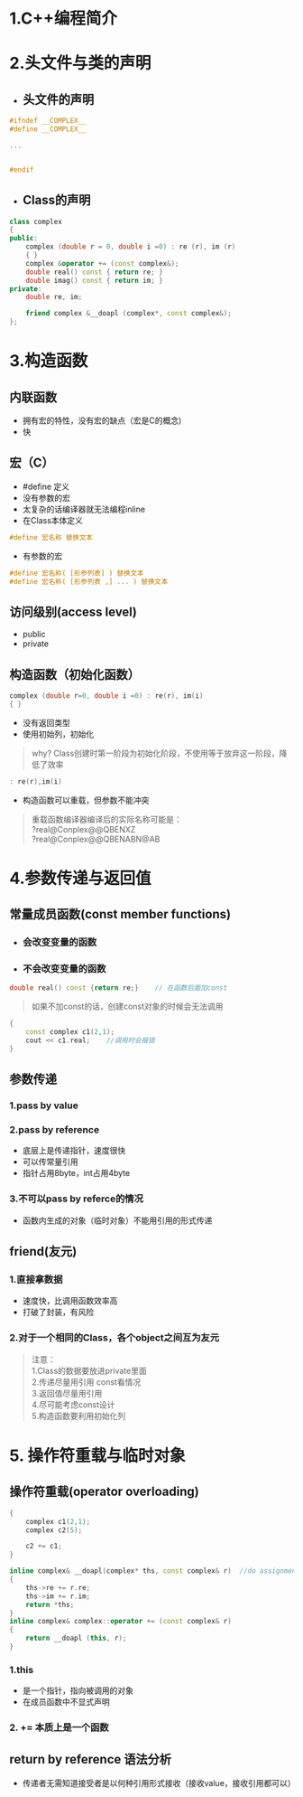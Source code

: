 # 1.C++编程简介
# 2.头文件与类的声明

* ## 头文件的声明  
```cpp
#ifndef __COMPLEX__
#define __COMPLEX__

...


#endif

```
* ## Class的声明

```cpp
class complex
{
public:
    complex (double r = 0, double i =0) : re (r), im (r)
    { }
    complex &operator += (const complex&);
    double real() const { return re; }
    double imag() const { return im; }
private:
    double re, im;

    friend complex &__doapl (complex*, const complex&);
};
```

# 3.构造函数

## 内联函数
* 拥有宏的特性，没有宏的缺点（宏是C的概念)
* 快

## 宏（C）
* #define 定义
* 没有参数的宏
* 太复杂的话编译器就无法编程inline
* 在Class本体定义
```cpp
#define 宏名称 替换文本
```
* 有参数的宏
```cpp
#define 宏名称( [形参列表] ) 替换文本
#define 宏名称( [形参列表 ,] ... ) 替换文本
```
## 访问级别(access level)
* public
* private

## 构造函数（初始化函数）

```cpp
complex (double r=0, double i =0) : re(r), im(i)
{ }
```
* 没有返回类型
* 使用初始列，初始化  
> why? Class创建时第一阶段为初始化阶段，不使用等于放弃这一阶段，降低了效率
```cpp
: re(r),im(i) 
```
* 构造函数可以重载，但参数不能冲突
> 重载函数编译器编译后的实际名称可能是：  
?real@Conplex@@QBENXZ   
?real@Conplex@@QBENABN@AB

# 4.参数传递与返回值

## 常量成员函数(const member functions)
* ### 会改变变量的函数
* ### 不会改变变量的函数
```cpp
double real() const {return re;}    // 在函数后面加const
```
> 如果不加const的话，创建const对象的时候会无法调用
```cpp
{
    const complex c1(2,1);
    cout << c1.real;    //调用时会报错
}
```

## 参数传递
### 1.pass by value
### 2.pass by reference
* 底层上是传递指针，速度很快
* 可以传常量引用
* 指针占用8byte，int占用4byte
### 3.不可以pass by referce的情况
* 函数内生成的对象（临时对象）不能用引用的形式传递
## friend(友元)
### 1.直接拿数据
* 速度快，比调用函数效率高
* 打破了封装，有风险
### 2.对于一个相同的Class，各个object之间互为友元

> 注意：  
> 1.Class的数据要放进private里面  
> 2.传递尽量用引用 const看情况  
> 3.返回值尽量用引用  
> 4.尽可能考虑const设计  
> 5.构造函数要利用初始化列

# 5. 操作符重载与临时对象

## 操作符重载(operator overloading)
```cpp
{
    complex c1(2,1);
    complex c2(5);

    c2 += c1;
}
```
```cpp
inline complex& __doapl(complex* ths, const complex& r)  //do assignment plus
{
    ths->re += r.re;
    ths->im += r.im;
    return *ths;
}
inline complex& complex::operator += (const complex& r)
{
    return __doapl (this, r);
}
```
### 1.this
* 是一个指针，指向被调用的对象
* 在成员函数中不显式声明

### 2. += 本质上是一个函数

## return by reference 语法分析
* 传递者无需知道接受者是以何种引用形式接收（接收value，接收引用都可以）